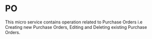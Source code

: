 # PO
This micro service contains operation related to Purchase Orders
i.e Creating new Purchase Orders, Editing and Deleting existing Purchase Orders.
